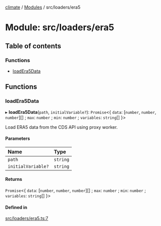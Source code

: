 [climate](../README.md) / [Modules](../modules.md) / src/loaders/era5

# Module: src/loaders/era5

## Table of contents

### Functions

- [loadEra5Data](src_loaders_era5.md#loadera5data)

## Functions

### loadEra5Data

▸ **loadEra5Data**(`path`, `initialVariable?`): `Promise`<{ `data`: [`number`, `number`, `number`][] ; `max`: `number` ; `min`: `number` ; `variables`: `string`[]  }\>

Load ERA5 data from the CDS API using proxy worker.

#### Parameters

| Name | Type |
| :------ | :------ |
| `path` | `string` |
| `initialVariable?` | `string` |

#### Returns

`Promise`<{ `data`: [`number`, `number`, `number`][] ; `max`: `number` ; `min`: `number` ; `variables`: `string`[]  }\>

#### Defined in

[src/loaders/era5.ts:7](https://github.com/dm33tri/climate/blob/a558f70/src/loaders/era5.ts#L7)
